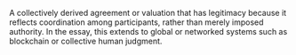A collectively derived agreement or valuation that has legitimacy because it reflects coordination among participants, rather than merely imposed authority. In the essay, this extends to global or networked systems such as blockchain or collective human judgment.